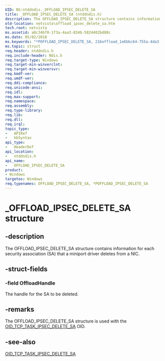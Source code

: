 ```yaml
---
UID: NS:ntddndis._OFFLOAD_IPSEC_DELETE_SA
title: _OFFLOAD_IPSEC_DELETE_SA (ntddndis.h)
description: The OFFLOAD_IPSEC_DELETE_SA structure contains information for each security association (SA) that a miniport driver deletes from a NIC.
old-location: netvista\offload_ipsec_delete_sa.htm
tech.root: netvista
ms.assetid: a8c34bf8-1f3a-4aa3-834b-5824402bd88c
ms.date: 05/02/2018
ms.keywords: "*POFFLOAD_IPSEC_DELETE_SA, 216offload_1e6bbc64-755a-4da3-a7d2-ce57c4b98ce6.xml, OFFLOAD_IPSEC_DELETE_SA, OFFLOAD_IPSEC_DELETE_SA structure [Network Drivers Starting with Windows Vista], POFFLOAD_IPSEC_DELETE_SA, POFFLOAD_IPSEC_DELETE_SA structure pointer [Network Drivers Starting with Windows Vista], _OFFLOAD_IPSEC_DELETE_SA, netvista.offload_ipsec_delete_sa, ntddndis/OFFLOAD_IPSEC_DELETE_SA, ntddndis/POFFLOAD_IPSEC_DELETE_SA"
ms.topic: struct
req.header: ntddndis.h
req.include-header: Ndis.h
req.target-type: Windows
req.target-min-winverclnt: 
req.target-min-winversvr: 
req.kmdf-ver: 
req.umdf-ver: 
req.ddi-compliance: 
req.unicode-ansi: 
req.idl: 
req.max-support: 
req.namespace: 
req.assembly: 
req.type-library: 
req.lib: 
req.dll: 
req.irql: 
topic_type:
-	APIRef
-	kbSyntax
api_type:
-	HeaderDef
api_location:
-	ntddndis.h
api_name:
-	OFFLOAD_IPSEC_DELETE_SA
product:
- Windows
targetos: Windows
req.typenames: OFFLOAD_IPSEC_DELETE_SA, *POFFLOAD_IPSEC_DELETE_SA
---
```


# _OFFLOAD_IPSEC_DELETE_SA structure


## -description


The OFFLOAD_IPSEC_DELETE_SA structure contains information for each security association (SA) that a
  miniport driver deletes from a NIC.


## -struct-fields




### -field OffloadHandle

The handle for the SA to be deleted.


## -remarks



The OFFLOAD_IPSEC_DELETE_SA structure is used with the 
    <a href="https://msdn.microsoft.com/library/gg155485.aspx">
    OID_TCP_TASK_IPSEC_DELETE_SA</a> OID.




## -see-also




<a href="https://msdn.microsoft.com/library/gg155485.aspx">OID_TCP_TASK_IPSEC_DELETE_SA</a>
 

 

